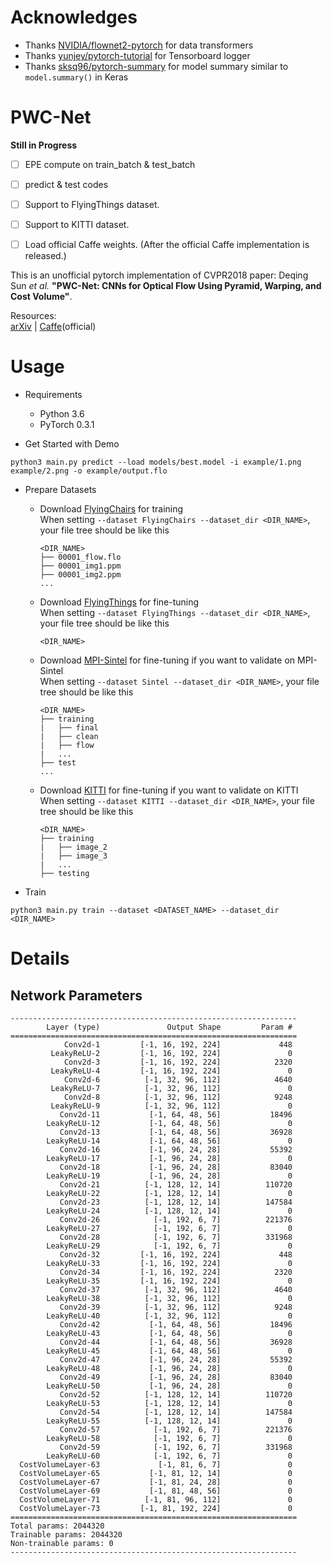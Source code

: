 # Acknowledges
- Thanks [NVIDIA/flownet2-pytorch](https://github.com/NVIDIA/flownet2-pytorch) for data transformers
- Thanks [yunjey/pytorch-tutorial](https://github.com/yunjey/pytorch-tutorial/tree/master/tutorials/04-utils/tensorboard) for Tensorboard logger
- Thanks [sksq96/pytorch-summary](https://github.com/sksq96/pytorch-summary) for model summary similar to `model.summary()` in Keras

# PWC-Net
**Still in Progress**
- [ ] EPE compute on train_batch & test_batch
- [ ] predict & test codes
- [ ] Support to FlyingThings dataset.
- [ ] Support to KITTI dataset.
- [ ] Load official Caffe weights. (After the official Caffe implementation is released.)


This is an unofficial pytorch implementation of CVPR2018 paper: Deqing Sun *et al.* **"PWC-Net: CNNs for Optical Flow Using Pyramid, Warping, and Cost Volume"**.

Resources:  
[arXiv](https://arxiv.org/abs/1709.02371) | [Caffe](https://github.com/deqings/PWC-Net)(official)


# Usage
- Requirements
    - Python 3.6
    - PyTorch 0.3.1


- Get Started with Demo
```
python3 main.py predict --load models/best.model -i example/1.png example/2.png -o example/output.flo
```

- Prepare Datasets
    - Download [FlyingChairs](https://lmb.informatik.uni-freiburg.de/data/FlyingChairs/FlyingChairs.zip) for training  
        When setting `--dataset FlyingChairs --dataset_dir <DIR_NAME>`, your file tree should be like this
        ```
        <DIR_NAME>
        ├── 00001_flow.flo
        ├── 00001_img1.ppm
        ├── 00001_img2.ppm
        ...
        ```
    - Download [FlyingThings](https://lmb.informatik.uni-freiburg.de/data/SceneFlowDatasets_CVPR16/Release_april16/data/FlyingThings3D/derived_data/flyingthings3d__optical_flow.tar.bz2) for fine-tuning  
        When setting `--dataset FlyingThings --dataset_dir <DIR_NAME>`, your file tree should be like this
        ```
        <DIR_NAME>
        ```
    - Download [MPI-Sintel](http://files.is.tue.mpg.de/sintel/MPI-Sintel-complete.zip) for fine-tuning if you want to validate on MPI-Sintel  
        When setting `--dataset Sintel --dataset_dir <DIR_NAME>`, your file tree should be like this
        ```
        <DIR_NAME>
        ├── training
        |   ├── final
        |   ├── clean
        |   ├── flow
        |   ...
        ├── test
        ...
        ```
    - Download [KITTI](http://www.cvlibs.net/download.php?file=data_scene_flow.zip) for fine-tuning if you want to validate on KITTI  
        When setting `--dataset KITTI --dataset_dir <DIR_NAME>`, your file tree should be like this
        ```
        <DIR_NAME>
        ├── training
        |   ├── image_2
        |   ├── image_3
        |   ...
        ├── testing
        ```

- Train
```
python3 main.py train --dataset <DATASET_NAME> --dataset_dir <DIR_NAME>
```


# Details
## Network Parameters
```
----------------------------------------------------------------
        Layer (type)               Output Shape         Param #
================================================================
            Conv2d-1         [-1, 16, 192, 224]             448
         LeakyReLU-2         [-1, 16, 192, 224]               0
            Conv2d-3         [-1, 16, 192, 224]            2320
         LeakyReLU-4         [-1, 16, 192, 224]               0
            Conv2d-6          [-1, 32, 96, 112]            4640
         LeakyReLU-7          [-1, 32, 96, 112]               0
            Conv2d-8          [-1, 32, 96, 112]            9248
         LeakyReLU-9          [-1, 32, 96, 112]               0
           Conv2d-11           [-1, 64, 48, 56]           18496
        LeakyReLU-12           [-1, 64, 48, 56]               0
           Conv2d-13           [-1, 64, 48, 56]           36928
        LeakyReLU-14           [-1, 64, 48, 56]               0
           Conv2d-16           [-1, 96, 24, 28]           55392
        LeakyReLU-17           [-1, 96, 24, 28]               0
           Conv2d-18           [-1, 96, 24, 28]           83040
        LeakyReLU-19           [-1, 96, 24, 28]               0
           Conv2d-21          [-1, 128, 12, 14]          110720
        LeakyReLU-22          [-1, 128, 12, 14]               0
           Conv2d-23          [-1, 128, 12, 14]          147584
        LeakyReLU-24          [-1, 128, 12, 14]               0
           Conv2d-26            [-1, 192, 6, 7]          221376
        LeakyReLU-27            [-1, 192, 6, 7]               0
           Conv2d-28            [-1, 192, 6, 7]          331968
        LeakyReLU-29            [-1, 192, 6, 7]               0
           Conv2d-32         [-1, 16, 192, 224]             448
        LeakyReLU-33         [-1, 16, 192, 224]               0
           Conv2d-34         [-1, 16, 192, 224]            2320
        LeakyReLU-35         [-1, 16, 192, 224]               0
           Conv2d-37          [-1, 32, 96, 112]            4640
        LeakyReLU-38          [-1, 32, 96, 112]               0
           Conv2d-39          [-1, 32, 96, 112]            9248
        LeakyReLU-40          [-1, 32, 96, 112]               0
           Conv2d-42           [-1, 64, 48, 56]           18496
        LeakyReLU-43           [-1, 64, 48, 56]               0
           Conv2d-44           [-1, 64, 48, 56]           36928
        LeakyReLU-45           [-1, 64, 48, 56]               0
           Conv2d-47           [-1, 96, 24, 28]           55392
        LeakyReLU-48           [-1, 96, 24, 28]               0
           Conv2d-49           [-1, 96, 24, 28]           83040
        LeakyReLU-50           [-1, 96, 24, 28]               0
           Conv2d-52          [-1, 128, 12, 14]          110720
        LeakyReLU-53          [-1, 128, 12, 14]               0
           Conv2d-54          [-1, 128, 12, 14]          147584
        LeakyReLU-55          [-1, 128, 12, 14]               0
           Conv2d-57            [-1, 192, 6, 7]          221376
        LeakyReLU-58            [-1, 192, 6, 7]               0
           Conv2d-59            [-1, 192, 6, 7]          331968
        LeakyReLU-60            [-1, 192, 6, 7]               0
  CostVolumeLayer-63             [-1, 81, 6, 7]               0
  CostVolumeLayer-65           [-1, 81, 12, 14]               0
  CostVolumeLayer-67           [-1, 81, 24, 28]               0
  CostVolumeLayer-69           [-1, 81, 48, 56]               0
  CostVolumeLayer-71          [-1, 81, 96, 112]               0
  CostVolumeLayer-73         [-1, 81, 192, 224]               0
================================================================
Total params: 2044320
Trainable params: 2044320
Non-trainable params: 0
----------------------------------------------------------------

```
